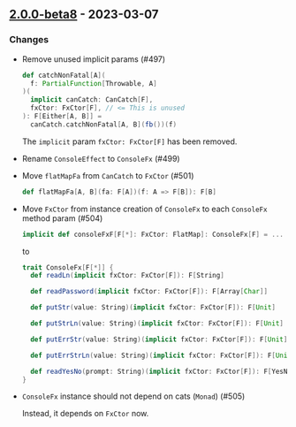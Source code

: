 ## [2.0.0-beta8](https://github.com/Kevin-Lee/effectie/issues?q=is%3Aissue+is%3Aclosed+milestone%3Av2-m1+closed%3A2023-02-26..2023-03-07) - 2023-03-07

### Changes

* Remove unused implicit params (#497)
  ```scala
  def catchNonFatal[A](
    f: PartialFunction[Throwable, A]
  )(
    implicit canCatch: CanCatch[F],
    fxCtor: FxCtor[F], // <= This is unused
  ): F[Either[A, B]] =
    canCatch.catchNonFatal[A, B](fb())(f)
  ```
  The `implicit` param `fxCtor: FxCtor[F]` has been removed.
* Rename `ConsoleEffect` to `ConsoleFx` (#499)
* Move `flatMapFa` from `CanCatch` to `FxCtor` (#501)
  ```scala
  def flatMapFa[A, B](fa: F[A])(f: A => F[B]): F[B]
  ```
* Move `FxCtor` from instance creation of `ConsoleFx` to each `ConsoleFx` method param (#504)
  ```scala
  implicit def consoleFxF[F[*]: FxCtor: FlatMap]: ConsoleFx[F] = ...
  ```
  to
  ```scala
  trait ConsoleFx[F[*]] {
    def readLn(implicit fxCtor: FxCtor[F]): F[String]
  
    def readPassword(implicit fxCtor: FxCtor[F]): F[Array[Char]]
  
    def putStr(value: String)(implicit fxCtor: FxCtor[F]): F[Unit]
  
    def putStrLn(value: String)(implicit fxCtor: FxCtor[F]): F[Unit]
  
    def putErrStr(value: String)(implicit fxCtor: FxCtor[F]): F[Unit]
  
    def putErrStrLn(value: String)(implicit fxCtor: FxCtor[F]): F[Unit]
  
    def readYesNo(prompt: String)(implicit fxCtor: FxCtor[F]): F[YesNo]
  }
  ```
* `ConsoleFx` instance should not depend on cats (`Monad`) (#505)

  Instead, it depends on `FxCtor` now.
